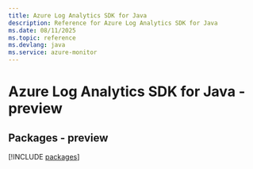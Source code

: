```yaml
---
title: Azure Log Analytics SDK for Java
description: Reference for Azure Log Analytics SDK for Java
ms.date: 08/11/2025
ms.topic: reference
ms.devlang: java
ms.service: azure-monitor
---
```

# Azure Log Analytics SDK for Java - preview
## Packages - preview
[!INCLUDE [packages](log-analytics-index.md)]